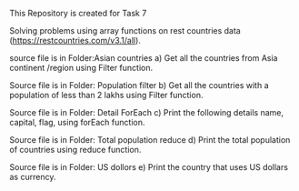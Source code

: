 This Repository is created for Task 7

Solving problems using array functions on rest countries data (https://restcountries.com/v3.1/all).

source file is in Folder:Asian countries
a) Get all the countries from Asia continent /region using Filter function.

Source file is in Folder: Population filter
b) Get all the countries with a population of less than 2 lakhs using Filter function.

Source file is in Folder: Detail ForEach
c) Print the following details name, capital, flag, using forEach function.

Source file is in Folder: Total population reduce
d) Print the total population of countries using reduce function.

Source file is in Folder: US dollors
e) Print the country that uses US dollars as currency.

